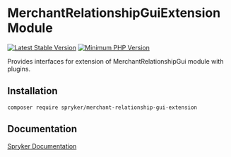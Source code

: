 # MerchantRelationshipGuiExtension Module
[![Latest Stable Version](https://poser.pugx.org/spryker/merchant-relationship-gui-extension/v/stable.svg)](https://packagist.org/packages/spryker/merchant-relationship-gui-extension)
[![Minimum PHP Version](https://img.shields.io/badge/php-%3E%3D%208.2-8892BF.svg)](https://php.net/)

Provides interfaces for extension of MerchantRelationshipGui module with plugins.

## Installation

```
composer require spryker/merchant-relationship-gui-extension
```

## Documentation

[Spryker Documentation](https://docs.spryker.com)
